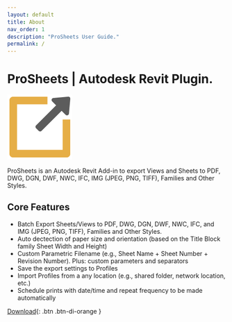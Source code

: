 ```yaml
---
layout: default
title: About
nav_order: 1
description: "ProSheets User Guide."
permalink: /
---
```


# ProSheets | Autodesk Revit Plugin.

![ProSheets Logo](/assets/images/ProSheets-Icon-150x150-1.png)

ProSheets is an Autodesk Revit Add-in to export Views and Sheets to PDF, DWG, DGN, DWF, NWC, IFC, IMG (JPEG, PNG, TIFF), Families and Other Styles.

## Core Features

- Batch Export Sheets/Views to PDF, DWG, DGN, DWF, NWC, IFC, and IMG (JPEG, PNG, TIFF), Families and Other Styles.
- Auto dectection of paper size and orientation (based on the Title Block family Sheet Width and Height)
- Custom Parametric Filename (e.g., Sheet Name + Sheet Number + Revision Number). Plus: custom parameters and separators
- Save the export settings to Profiles
- Import Profiles from a any location (e.g., shared folder, network location, etc.)
- Schedule prints with date/time and repeat frequency to be made automatically

[Download](https://diroots.com/revit-plugins/revit-to-pdf-dwg-dgn-dwf-nwc-ifc-and-images-with-prosheets/){: .btn .btn-di-orange }